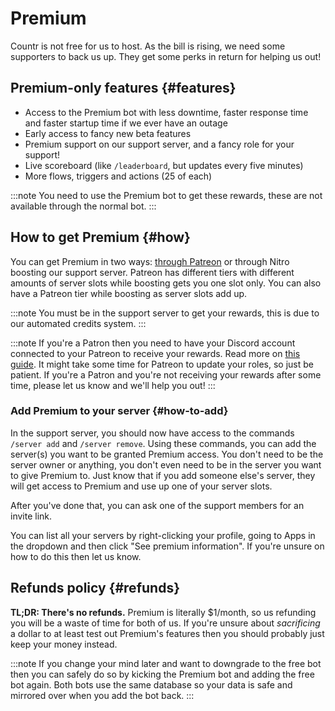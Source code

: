 # Premium

Countr is not free for us to host. As the bill is rising, we need some supporters to back us up. They get some perks in return for helping us out!


## Premium-only features {#features}

- Access to the Premium bot with less downtime, faster response time and faster startup time if we ever have an outage
- Early access to fancy new beta features
- Premium support on our support server, and a fancy role for your support!
- Live scoreboard (like `/leaderboard`, but updates every five minutes)
- More flows, triggers and actions (25 of each)

:::note
You need to use the Premium bot to get these rewards, these are not available through the normal bot.
:::


## How to get Premium {#how}

You can get Premium in two ways: [through Patreon](https://patreon.com/promises) or through Nitro boosting our support server. Patreon has different tiers with different amounts of server slots while boosting gets you one slot only. You can also have a Patreon tier while boosting as server slots add up.

:::note
You must be in the support server to get your rewards, this is due to our automated credits system.
:::

:::note
If you're a Patron then you need to have your Discord account connected to your Patreon to receive your rewards. Read more on [this guide](https://support.patreon.com/hc/en-us/articles/212052266-Get-my-Discord-role#h_21f22930-84c5-4950-b6b1-3e83312f66dc). It might take some time for Patreon to update your roles, so just be patient. If you're a Patron and you're not receiving your rewards after some time, please let us know and we'll help you out!
:::


### Add Premium to your server {#how-to-add}

In the support server, you should now have access to the commands `/server add` and `/server remove`. Using these commands, you can add the server(s) you want to be granted Premium access. You don't need to be the server owner or anything, you don't even need to be in the server you want to give Premium to. Just know that if you add someone else's server, they will get access to Premium and use up one of your server slots.

After you've done that, you can ask one of the support members for an invite link.

You can list all your servers by right-clicking your profile, going to Apps in the dropdown and then click "See premium information". If you're unsure on how to do this then let us know.


## Refunds policy {#refunds}

**TL;DR: There's no refunds.** Premium is literally $1/month, so us refunding you will be a waste of time for both of us. If you're unsure about *sacrificing* a dollar to at least test out Premium's features then you should probably just keep your money instead.

:::note
If you change your mind later and want to downgrade to the free bot then you can safely do so by kicking the Premium bot and adding the free bot again. Both bots use the same database so your data is safe and mirrored over when you add the bot back.
:::